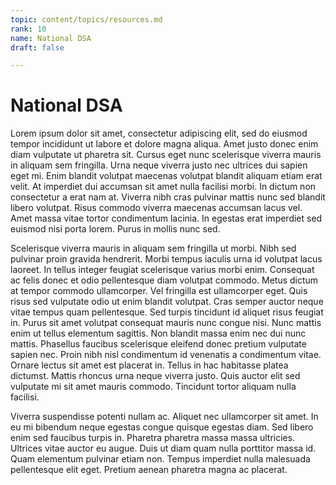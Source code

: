 ```yaml
---
topic: content/topics/resources.md
rank: 10
name: National DSA
draft: false

---
```

# National DSA

Lorem ipsum dolor sit amet, consectetur adipiscing elit, sed do eiusmod tempor incididunt ut labore et dolore magna aliqua. Amet justo donec enim diam vulputate ut pharetra sit. Cursus eget nunc scelerisque viverra mauris in aliquam sem fringilla. Urna neque viverra justo nec ultrices dui sapien eget mi. Enim blandit volutpat maecenas volutpat blandit aliquam etiam erat velit. At imperdiet dui accumsan sit amet nulla facilisi morbi. In dictum non consectetur a erat nam at. Viverra nibh cras pulvinar mattis nunc sed blandit libero volutpat. Risus commodo viverra maecenas accumsan lacus vel. Amet massa vitae tortor condimentum lacinia. In egestas erat imperdiet sed euismod nisi porta lorem. Purus in mollis nunc sed.

Scelerisque viverra mauris in aliquam sem fringilla ut morbi. Nibh sed pulvinar proin gravida hendrerit. Morbi tempus iaculis urna id volutpat lacus laoreet. In tellus integer feugiat scelerisque varius morbi enim. Consequat ac felis donec et odio pellentesque diam volutpat commodo. Metus dictum at tempor commodo ullamcorper. Vel fringilla est ullamcorper eget. Quis risus sed vulputate odio ut enim blandit volutpat. Cras semper auctor neque vitae tempus quam pellentesque. Sed turpis tincidunt id aliquet risus feugiat in. Purus sit amet volutpat consequat mauris nunc congue nisi. Nunc mattis enim ut tellus elementum sagittis. Non blandit massa enim nec dui nunc mattis. Phasellus faucibus scelerisque eleifend donec pretium vulputate sapien nec. Proin nibh nisl condimentum id venenatis a condimentum vitae. Ornare lectus sit amet est placerat in. Tellus in hac habitasse platea dictumst. Mattis rhoncus urna neque viverra justo. Quis auctor elit sed vulputate mi sit amet mauris commodo. Tincidunt tortor aliquam nulla facilisi.

Viverra suspendisse potenti nullam ac. Aliquet nec ullamcorper sit amet. In eu mi bibendum neque egestas congue quisque egestas diam. Sed libero enim sed faucibus turpis in. Pharetra pharetra massa massa ultricies. Ultrices vitae auctor eu augue. Duis ut diam quam nulla porttitor massa id. Quam elementum pulvinar etiam non. Tempus imperdiet nulla malesuada pellentesque elit eget. Pretium aenean pharetra magna ac placerat.